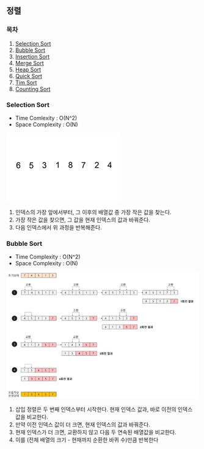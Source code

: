 ## 정렬

### 목차
1. [Selection Sort](#selection-sort)
2. [Bubble Sort](#bubble-sort)
3. [Insertion Sort](#insertion-sort)
4. [Merge Sort](#merge-sort)
5. [Heap Sort](#heap-sort)
6. [Quick Sort](#quick-sort)
7. [Tim Sort](#tim-sort)
8. [Counting Sort](#counting-sort)  

### Selection Sort
- Time Comlexity : O(N^2)
- Space Complexity : O(N)

![Selection_sort](./img/Selection_sort.gif)

1. 인덱스의 가장 앞에서부터, 그 이후의 배열값 중 가장 작은 값을 찾는다.
2. 가장 작은 값을 찾으면, 그 값을 현재 인덱스의 값과 바꿔준다.
3. 다음 인덱스에서 위 과정을 반복해준다.

### Bubble Sort
- Time Complexity : O(N^2)  
- Space Complexity : O(N)

![Bubble_sort](./img/Bubble_sort.jpg)

1. 삽입 정렬은 두 번째 인덱스부터 시작한다. 현재 인덱스 값과, 바로 이전의 인덱스 값을 비교한다.
2. 만약 이전 인덱스 값이 더 크면, 현재 인덱스의 값과 바꿔준다.
3. 현재 인덱스가 더 크면, 교환하지 않고 다음 두 연속된 배열값을 비교한다.
4. 이를 (전체 배열의 크기 - 현재까지 순환한 바퀴 수)만큼 반복한다

